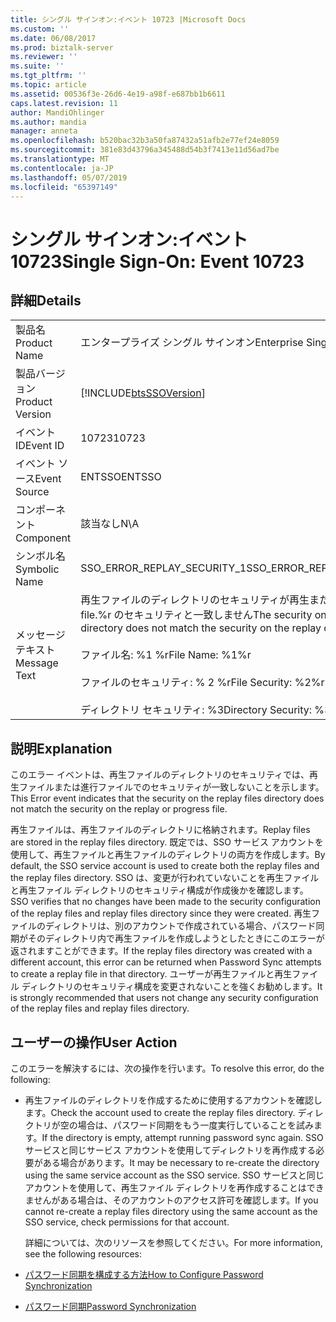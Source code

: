 ```yaml
---
title: シングル サインオン:イベント 10723 |Microsoft Docs
ms.custom: ''
ms.date: 06/08/2017
ms.prod: biztalk-server
ms.reviewer: ''
ms.suite: ''
ms.tgt_pltfrm: ''
ms.topic: article
ms.assetid: 00536f3e-26d6-4e19-a98f-e687bb1b6611
caps.latest.revision: 11
author: MandiOhlinger
ms.author: mandia
manager: anneta
ms.openlocfilehash: b520bac32b3a50fa87432a51afb2e77ef24e8059
ms.sourcegitcommit: 381e83d43796a345488d54b3f7413e11d56ad7be
ms.translationtype: MT
ms.contentlocale: ja-JP
ms.lasthandoff: 05/07/2019
ms.locfileid: "65397149"
---
```

# <a name="single-sign-on-event-10723"></a><span data-ttu-id="d3b22-102">シングル サインオン:イベント 10723</span><span class="sxs-lookup"><span data-stu-id="d3b22-102">Single Sign-On: Event 10723</span></span>
## <a name="details"></a><span data-ttu-id="d3b22-103">詳細</span><span class="sxs-lookup"><span data-stu-id="d3b22-103">Details</span></span>  

|                 |                                                                                                                                                                                                         |
|-----------------|---------------------------------------------------------------------------------------------------------------------------------------------------------------------------------------------------------|
|  <span data-ttu-id="d3b22-104">製品名</span><span class="sxs-lookup"><span data-stu-id="d3b22-104">Product Name</span></span>   |                                                                                        <span data-ttu-id="d3b22-105">エンタープライズ シングル サインオン</span><span class="sxs-lookup"><span data-stu-id="d3b22-105">Enterprise Single Sign-On</span></span>                                                                                        |
| <span data-ttu-id="d3b22-106">製品バージョン</span><span class="sxs-lookup"><span data-stu-id="d3b22-106">Product Version</span></span> |                                                                       [!INCLUDE[btsSSOVersion](../includes/btsssoversion-md.md)]                                                                        |
|    <span data-ttu-id="d3b22-107">イベント ID</span><span class="sxs-lookup"><span data-stu-id="d3b22-107">Event ID</span></span>     |                                                                                                  <span data-ttu-id="d3b22-108">10723</span><span class="sxs-lookup"><span data-stu-id="d3b22-108">10723</span></span>                                                                                                  |
|  <span data-ttu-id="d3b22-109">イベント ソース</span><span class="sxs-lookup"><span data-stu-id="d3b22-109">Event Source</span></span>   |                                                                                                 <span data-ttu-id="d3b22-110">ENTSSO</span><span class="sxs-lookup"><span data-stu-id="d3b22-110">ENTSSO</span></span>                                                                                                  |
|    <span data-ttu-id="d3b22-111">コンポーネント</span><span class="sxs-lookup"><span data-stu-id="d3b22-111">Component</span></span>    |                                                                                                   <span data-ttu-id="d3b22-112">該当なし</span><span class="sxs-lookup"><span data-stu-id="d3b22-112">N\A</span></span>                                                                                                   |
|  <span data-ttu-id="d3b22-113">シンボル名</span><span class="sxs-lookup"><span data-stu-id="d3b22-113">Symbolic Name</span></span>  |                                                                                       <span data-ttu-id="d3b22-114">SSO_ERROR_REPLAY_SECURITY_1</span><span class="sxs-lookup"><span data-stu-id="d3b22-114">SSO_ERROR_REPLAY_SECURITY_1</span></span>                                                                                       |
|  <span data-ttu-id="d3b22-115">メッセージ テキスト</span><span class="sxs-lookup"><span data-stu-id="d3b22-115">Message Text</span></span>   | <span data-ttu-id="d3b22-116">再生ファイルのディレクトリのセキュリティが再生または進行状況 file.%r のセキュリティと一致しません</span><span class="sxs-lookup"><span data-stu-id="d3b22-116">The security on the replay files directory does not match the security on the replay or progress file.%r</span></span><br /><br /> <span data-ttu-id="d3b22-117">ファイル名: %1 %r</span><span class="sxs-lookup"><span data-stu-id="d3b22-117">File Name: %1%r</span></span><br /><br /> <span data-ttu-id="d3b22-118">ファイルのセキュリティ: % 2 %r</span><span class="sxs-lookup"><span data-stu-id="d3b22-118">File Security: %2%r</span></span><br /><br /> <span data-ttu-id="d3b22-119">ディレクトリ セキュリティ: %3</span><span class="sxs-lookup"><span data-stu-id="d3b22-119">Directory Security: %3</span></span> |

## <a name="explanation"></a><span data-ttu-id="d3b22-120">説明</span><span class="sxs-lookup"><span data-stu-id="d3b22-120">Explanation</span></span>  
 <span data-ttu-id="d3b22-121">このエラー イベントは、再生ファイルのディレクトリのセキュリティでは、再生ファイルまたは進行ファイルでのセキュリティが一致しないことを示します。</span><span class="sxs-lookup"><span data-stu-id="d3b22-121">This Error event indicates that the security on the replay files directory does not match the security on the replay or progress file.</span></span>  

 <span data-ttu-id="d3b22-122">再生ファイルは、再生ファイルのディレクトリに格納されます。</span><span class="sxs-lookup"><span data-stu-id="d3b22-122">Replay files are stored in the replay files directory.</span></span> <span data-ttu-id="d3b22-123">既定では、SSO サービス アカウントを使用して、再生ファイルと再生ファイルのディレクトリの両方を作成します。</span><span class="sxs-lookup"><span data-stu-id="d3b22-123">By default, the SSO service account is used to create both the replay files and the replay files directory.</span></span> <span data-ttu-id="d3b22-124">SSO は、変更が行われていないことを再生ファイルと再生ファイル ディレクトリのセキュリティ構成が作成後かを確認します。</span><span class="sxs-lookup"><span data-stu-id="d3b22-124">SSO verifies that no changes have been made to the security configuration of the replay files and replay files directory since they were created.</span></span> <span data-ttu-id="d3b22-125">再生ファイルのディレクトリは、別のアカウントで作成されている場合、パスワード同期がそのディレクトリ内で再生ファイルを作成しようとしたときにこのエラーが返されますことができます。</span><span class="sxs-lookup"><span data-stu-id="d3b22-125">If the replay files directory was created with a different account, this error can be returned when Password Sync attempts to create a replay file in that directory.</span></span> <span data-ttu-id="d3b22-126">ユーザーが再生ファイルと再生ファイル ディレクトリのセキュリティ構成を変更されないことを強くお勧めします。</span><span class="sxs-lookup"><span data-stu-id="d3b22-126">It is strongly recommended that users not change any security configuration of the replay files and replay files directory.</span></span>  

## <a name="user-action"></a><span data-ttu-id="d3b22-127">ユーザーの操作</span><span class="sxs-lookup"><span data-stu-id="d3b22-127">User Action</span></span>  
 <span data-ttu-id="d3b22-128">このエラーを解決するには、次の操作を行います。</span><span class="sxs-lookup"><span data-stu-id="d3b22-128">To resolve this error, do the following:</span></span>  

- <span data-ttu-id="d3b22-129">再生ファイルのディレクトリを作成するために使用するアカウントを確認します。</span><span class="sxs-lookup"><span data-stu-id="d3b22-129">Check the account used to create the replay files directory.</span></span> <span data-ttu-id="d3b22-130">ディレクトリが空の場合は、パスワード同期をもう一度実行していることを試みます。</span><span class="sxs-lookup"><span data-stu-id="d3b22-130">If the directory is empty, attempt running password sync again.</span></span> <span data-ttu-id="d3b22-131">SSO サービスと同じサービス アカウントを使用してディレクトリを再作成する必要がある場合があります。</span><span class="sxs-lookup"><span data-stu-id="d3b22-131">It may be necessary to re-create the directory using the same service account as the SSO service.</span></span> <span data-ttu-id="d3b22-132">SSO サービスと同じアカウントを使用して、再生ファイル ディレクトリを再作成することはできませんがある場合は、そのアカウントのアクセス許可を確認します。</span><span class="sxs-lookup"><span data-stu-id="d3b22-132">If you cannot re-create a replay files directory using the same account as the SSO service, check permissions for that account.</span></span>  

  <span data-ttu-id="d3b22-133">詳細については、次のリソースを参照してください。</span><span class="sxs-lookup"><span data-stu-id="d3b22-133">For more information, see the following resources:</span></span>  

- [<span data-ttu-id="d3b22-134">パスワード同期を構成する方法</span><span class="sxs-lookup"><span data-stu-id="d3b22-134">How to Configure Password Synchronization</span></span>](../core/how-to-configure-password-synchronization.md)  

- [<span data-ttu-id="d3b22-135">パスワード同期</span><span class="sxs-lookup"><span data-stu-id="d3b22-135">Password Synchronization</span></span>](../core/password-synchronization2.md)

